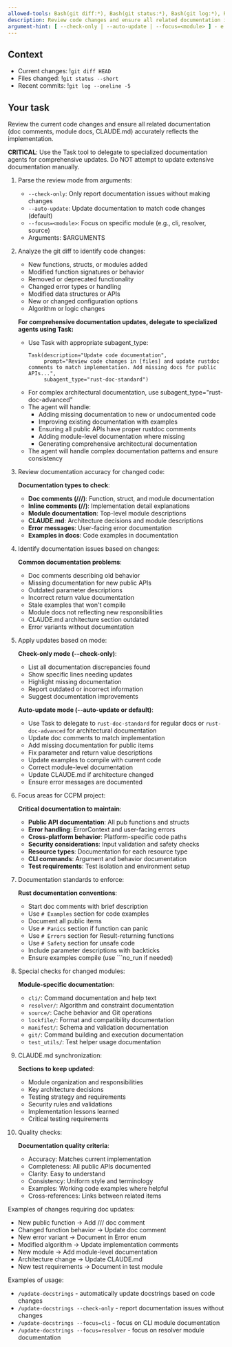 ```yaml
---
allowed-tools: Bash(git diff:*), Bash(git status:*), Bash(git log:*), Read, Edit, MultiEdit, Grep, Task
description: Review code changes and ensure all related documentation is accurate and up-to-date
argument-hint: [ --check-only | --auto-update | --focus=<module> ] - e.g., "--focus=cli" to review specific module docs
---
```


## Context

- Current changes: !`git diff HEAD`
- Files changed: !`git status --short`
- Recent commits: !`git log --oneline -5`

## Your task

Review the current code changes and ensure all related documentation (doc comments, module docs, CLAUDE.md) accurately reflects the implementation.

**CRITICAL**: Use the Task tool to delegate to specialized documentation agents for comprehensive updates. Do NOT attempt to update extensive documentation manually.

1. Parse the review mode from arguments:
   - `--check-only`: Only report documentation issues without making changes
   - `--auto-update`: Update documentation to match code changes (default)
   - `--focus=<module>`: Focus on specific module (e.g., cli, resolver, source)
   - Arguments: $ARGUMENTS

2. Analyze the git diff to identify code changes:
   - New functions, structs, or modules added
   - Modified function signatures or behavior
   - Removed or deprecated functionality
   - Changed error types or handling
   - Modified data structures or APIs
   - New or changed configuration options
   - Algorithm or logic changes
   
   **For comprehensive documentation updates, delegate to specialized agents using Task:**
   - Use Task with appropriate subagent_type:
     ```
     Task(description="Update code documentation",
          prompt="Review code changes in [files] and update rustdoc comments to match implementation. Add missing docs for public APIs...",
          subagent_type="rust-doc-standard")
     ```
   - For complex architectural documentation, use subagent_type="rust-doc-advanced"
   - The agent will handle:
     * Adding missing documentation to new or undocumented code
     * Improving existing documentation with examples
     * Ensuring all public APIs have proper rustdoc comments
     * Adding module-level documentation where missing
     * Generating comprehensive architectural documentation
   - The agent will handle complex documentation patterns and ensure consistency

3. Review documentation accuracy for changed code:

   **Documentation types to check**:
   - **Doc comments (///)**: Function, struct, and module documentation
   - **Inline comments (//)**: Implementation detail explanations
   - **Module documentation**: Top-level module descriptions
   - **CLAUDE.md**: Architecture decisions and module descriptions
   - **Error messages**: User-facing error documentation
   - **Examples in docs**: Code examples in documentation

4. Identify documentation issues based on changes:

   **Common documentation problems**:
   - Doc comments describing old behavior
   - Missing documentation for new public APIs
   - Outdated parameter descriptions
   - Incorrect return value documentation
   - Stale examples that won't compile
   - Module docs not reflecting new responsibilities
   - CLAUDE.md architecture section outdated
   - Error variants without documentation

5. Apply updates based on mode:

   **Check-only mode (--check-only)**:
   - List all documentation discrepancies found
   - Show specific lines needing updates
   - Highlight missing documentation
   - Report outdated or incorrect information
   - Suggest documentation improvements

   **Auto-update mode (--auto-update or default)**:
   - Use Task to delegate to `rust-doc-standard` for regular docs or `rust-doc-advanced` for architectural documentation
   - Update doc comments to match implementation
   - Add missing documentation for public items
   - Fix parameter and return value descriptions
   - Update examples to compile with current code
   - Correct module-level documentation
   - Update CLAUDE.md if architecture changed
   - Ensure error messages are documented

6. Focus areas for CCPM project:

   **Critical documentation to maintain**:
   - **Public API documentation**: All pub functions and structs
   - **Error handling**: ErrorContext and user-facing errors
   - **Cross-platform behavior**: Platform-specific code paths
   - **Security considerations**: Input validation and safety checks
   - **Resource types**: Documentation for each resource type
   - **CLI commands**: Argument and behavior documentation
   - **Test requirements**: Test isolation and environment setup

7. Documentation standards to enforce:

   **Rust documentation conventions**:
   - Start doc comments with brief description
   - Use `# Examples` section for code examples
   - Document all public items
   - Use `# Panics` section if function can panic
   - Use `# Errors` section for Result-returning functions
   - Use `# Safety` section for unsafe code
   - Include parameter descriptions with backticks
   - Ensure examples compile (use ```no_run if needed)

8. Special checks for changed modules:

   **Module-specific documentation**:
   - `cli/`: Command documentation and help text
   - `resolver/`: Algorithm and constraint documentation
   - `source/`: Cache behavior and Git operations
   - `lockfile/`: Format and compatibility documentation
   - `manifest/`: Schema and validation documentation
   - `git/`: Command building and execution documentation
   - `test_utils/`: Test helper usage documentation

9. CLAUDE.md synchronization:

   **Sections to keep updated**:
   - Module organization and responsibilities
   - Key architecture decisions
   - Testing strategy and requirements
   - Security rules and validations
   - Implementation lessons learned
   - Critical testing requirements

10. Quality checks:

    **Documentation quality criteria**:
    - Accuracy: Matches current implementation
    - Completeness: All public APIs documented
    - Clarity: Easy to understand
    - Consistency: Uniform style and terminology
    - Examples: Working code examples where helpful
    - Cross-references: Links between related items

Examples of changes requiring doc updates:
- New public function → Add /// doc comment
- Changed function behavior → Update doc comment
- New error variant → Document in Error enum
- Modified algorithm → Update implementation comments
- New module → Add module-level documentation
- Architecture change → Update CLAUDE.md
- New test requirements → Document in test module

Examples of usage:
- `/update-docstrings` - automatically update docstrings based on code changes
- `/update-docstrings --check-only` - report documentation issues without changes
- `/update-docstrings --focus=cli` - focus on CLI module documentation
- `/update-docstrings --focus=resolver` - focus on resolver module documentation